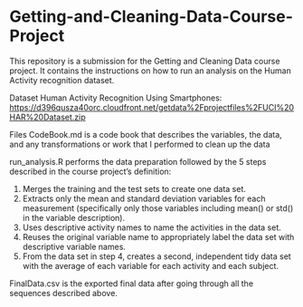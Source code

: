 # Getting-and-Cleaning-Data-Course-Project
This repository is a submission for the Getting and Cleaning Data course project. It contains the instructions on how to run an analysis on the Human Activity recognition dataset.

Dataset
Human Activity Recognition Using Smartphones:  https://d396qusza40orc.cloudfront.net/getdata%2Fprojectfiles%2FUCI%20HAR%20Dataset.zip  

Files
CodeBook.md is a code book that describes the variables, the data, and any transformations or work that I performed to clean up the data

run_analysis.R performs the data preparation followed by the 5 steps described in the course project’s definition:

1. Merges the training and the test sets to create one data set.
2. Extracts only the mean and standard deviation variables for each measurement (specifically only those variables including mean() or std() in the variable description).
3. Uses descriptive activity names to name the activities in the data set.
4. Reuses the original variable name to appropriately label the data set with descriptive variable names.
5. From the data set in step 4, creates a second, independent tidy data set with the average of each variable for each activity and each subject.

FinalData.csv is the exported final data after going through all the sequences described above.
